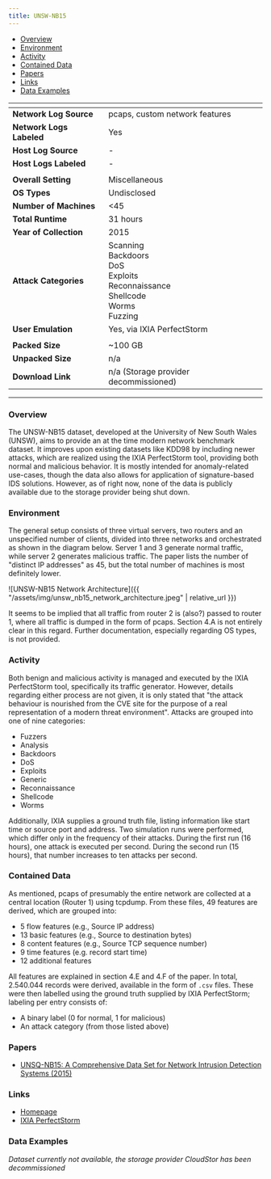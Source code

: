 ```yaml
---
title: UNSW-NB15
---
```


- [Overview](#overview)
- [Environment](#environment)
- [Activity](#activity)
- [Contained Data](#contained-data)
- [Papers](#papers)
- [Links](#links)
- [Data Examples](#data-examples)

| <!-- -->                 | <!-- -->                                                                                           |
|--------------------------|----------------------------------------------------------------------------------------------------|
| **Network Log Source**   | pcaps, custom network features                                                                     |
| **Network Logs Labeled** | Yes                                                                                                |
| **Host Log Source**      | -                                                                                                  |
| **Host Logs Labeled**    | -                                                                                                  |
|                          |                                                                                                    |
| **Overall Setting**      | Miscellaneous                                                                                      |
| **OS Types**             | Undisclosed                                                                                        |
| **Number of Machines**   | <45                                                                                                |
| **Total Runtime**        | 31 hours                                                                                           |
| **Year of Collection**   | 2015                                                                                               |
| **Attack Categories**    | Scanning<br/>Backdoors<br/>DoS<br/>Exploits<br/>Reconnaissance<br/>Shellcode<br/>Worms<br/>Fuzzing |
| **User Emulation**       | Yes, via IXIA PerfectStorm                                                                         |
|                          |                                                                                                    |
| **Packed Size**          | ~100 GB                                                                                            |
| **Unpacked Size**        | n/a                                                                                                |
| **Download Link**        | n/a (Storage provider decommissioned)                                                              |

***

### Overview
The UNSW-NB15 dataset, developed at the University of New South Wales (UNSW), aims to provide an at the time modern network benchmark dataset.
It improves upon existing datasets like KDD98 by including newer attacks, which are realized using the IXIA PerfectStorm tool, providing both normal and malicious behavior.
It is mostly intended for anomaly-related use-cases, though the data also allows for application of signature-based IDS solutions.
However, as of right now, none of the data is publicly available due to the storage provider being shut down.

### Environment
The general setup consists of three virtual servers, two routers and an unspecified number of clients, divided into three networks and orchestrated as shown in the diagram below.
Server 1 and 3 generate normal traffic, while server 2 generates malicious traffic.
The paper lists the number of "distinct IP addresses" as 45, but the total number of machines is most definitely lower.

![UNSW-NB15 Network Architecture]({{ "/assets/img/unsw_nb15_network_architecture.jpeg" | relative_url }})

It seems to be implied that all traffic from router 2 is (also?) passed to router 1, where all traffic is dumped in the form of pcaps.
Section 4.A is not entirely clear in this regard.
Further documentation, especially regarding OS types, is not provided.

### Activity
Both benign and malicious activity is managed and executed by the IXIA PerfectStorm tool, specifically its traffic generator.
However, details regarding either process are not given, it is only stated that "the attack behaviour is nourished from the CVE site for the purpose of a real representation of a modern threat environment".
Attacks are grouped into one of nine categories:
- Fuzzers
- Analysis
- Backdoors
- DoS
- Exploits
- Generic
- Reconnaissance
- Shellcode
- Worms

Additionally, IXIA supplies a ground truth file, listing information like start time or source port and address.
Two simulation runs were performed, which differ only in the frequency of their attacks.
During the first run (16 hours), one attack is executed per second.
During the second run (15 hours), that number increases to ten attacks per second.

### Contained Data
As mentioned, pcaps of presumably the entire network are collected at a central location (Router 1) using tcpdump.
From these files, 49 features are derived, which are grouped into:
- 5 flow features (e.g., Source IP address)
- 13 basic features (e.g., Source to destination bytes)
- 8 content features (e.g., Source TCP sequence number)
- 9 time features (e.g. record start time)
- 12 additional features

All features are explained in section 4.E and 4.F of the paper.
In total, 2.540.044 records were derived, available in the form of `.csv` files.
These were then labelled using the ground truth supplied by IXIA PerfectStorm;
labeling per entry consists of:
- A binary label (0 for normal, 1 for malicious)
- An attack category (from those listed above)

### Papers
- [UNSQ-NB15: A Comprehensive Data Set for Network Intrusion Detection Systems (2015)](https://doi.org/10.1109/MilCIS.2015.7348942)

### Links
- [Homepage](https://research.unsw.edu.au/projects/unsw-nb15-dataset)
- [IXIA PerfectStorm](https://www.keysight.com/us/en/products/network-test/network-test-hardware/perfectstorm.html)

### Data Examples
*Dataset currently not available, the storage provider CloudStor has been decommissioned*